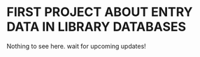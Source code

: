 # **FIRST PROJECT ABOUT ENTRY DATA IN LIBRARY DATABASES**
Nothing to see here. wait for upcoming updates!
